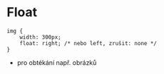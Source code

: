 # Float

<pre class="c-text-md fragment" contenteditable><code class="lang-css stretch" data-noescape>img {
	width: 300px;
	float: right; /* nebo left, zrušit: none */
}</code></pre>


>>>
* pro obtékání např. obrázků

